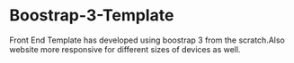 # Boostrap-3-Template
Front End Template has developed using boostrap 3 from the scratch.Also website  more responsive for different sizes of devices as well. 
